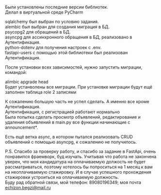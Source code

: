 Были установлены последние версии библиотек.<br>
Делал в виртуальной среде PyCharm<br>

sqlalchemy был выбран по условию задания.<br>
alembic был выбран для создания миграция в БД.<br>
psycopg2 для обращений в БД.<br>
asyncpg для ассинхронного обращения в БД, реализовано в Аутентификация.<br>
python-dotenv для получения настроек с .env.<br>
fastapi-users с помощью этой библиотеки был реализован Аутентификация.<br>

После установки всех зависимостей, нужно запустить миграции, командой:<br>
<tr>alimbic apgrade head</tr><br>
Будет устанволены все миграции. При установке миграции будут ещё заполнен таблица role 2 записями<br>

К сожалению большую часть не успел сделать. А именно все кроме Аутентификация.<br>
Аутентификация, с регистрацией работают нормально<br>
Была попытка сделать просмотр объявлений, редактирование и удаления объявлений в main.py все функции начинающие с announcement*.<br>

Есть ещё ветка async, в котором пытался реализовать CRUD объявлений с помощью asyncpg, к сожалению не получилось. <br> 

P.S. Спасибо за проверку работу, и спасибо за задание в FastApi, очень понравился фраемворк, буд изучать. Учитывая что работа не закончена уверен, что моя кандидатура на оплачиваемую должость не будет рассматриваться, поэтому хотелось бы попроситься на 1 месяц к вам на неоплачиваемую стажировку. И в случае успешного прохождения стажировки устроиться на оплачиваемую должность.<br>
Буду рад обратной связи, мой телефон: 89080196349; моя почта echizon.begzi@mail.ru 
